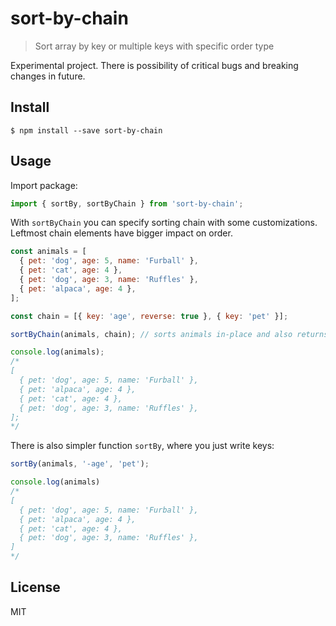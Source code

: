 # sort-by-chain

> Sort array by key or multiple keys with specific order type

Experimental project. There is possibility of critical bugs and breaking changes in future.


## Install

```
$ npm install --save sort-by-chain
```


## Usage

Import package:

```js
import { sortBy, sortByChain } from 'sort-by-chain';
```

With `sortByChain` you can specify sorting chain with some customizations.
Leftmost chain elements have bigger impact on order.

```js
const animals = [
  { pet: 'dog', age: 5, name: 'Furball' },
  { pet: 'cat', age: 4 },
  { pet: 'dog', age: 3, name: 'Ruffles' },
  { pet: 'alpaca', age: 4 },
];

const chain = [{ key: 'age', reverse: true }, { key: 'pet' }];

sortByChain(animals, chain); // sorts animals in-place and also returns result

console.log(animals);
/*
[
  { pet: 'dog', age: 5, name: 'Furball' },
  { pet: 'alpaca', age: 4 },
  { pet: 'cat', age: 4 },
  { pet: 'dog', age: 3, name: 'Ruffles' },
];
*/
```

There is also simpler function `sortBy`, where you just write keys:

```js
sortBy(animals, '-age', 'pet');

console.log(animals)
/*
[
  { pet: 'dog', age: 5, name: 'Furball' },
  { pet: 'alpaca', age: 4 },
  { pet: 'cat', age: 4 },
  { pet: 'dog', age: 3, name: 'Ruffles' },
]
*/
```


## License

MIT
